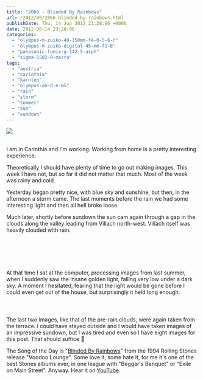 ```yaml
---
title: "2066 - Blinded By Rainbows"
url: /2012/06/2066-blinded-by-rainbows.html
publishDate: Thu, 14 Jun 2012 21:28:06 +0000
date: 2012-06-14 23:28:06
categories: 
  - "olympus-m-zuiko-40-150mm-f4-0-5-6-r"
  - "olympus-m-zuiko-digital-45-mm-f1-8"
  - "panasonic-lumix-g-142-5-asph"
  - "sigma-1502-8-macro"
tags: 
  - "austria"
  - "carinthia"
  - "karnten"
  - "olympus-om-d-e-m5"
  - "rain"
  - "storm"
  - "summer"
  - "sun"
  - "sundown"
---
```

<div class="container">
<div class="center"><a target="_blank" href="https://d25zfm9zpd7gm5.cloudfront.net/1200x1200/2012/20120613_201357_lr.jpg"><img src="https://d25zfm9zpd7gm5.cloudfront.net/0600x0600/2012/20120613_201357_lr.jpg" /></a></div>
</div>
<br />

I am in Carinthia and I'm working. Working from home is a pretty interesting experience.

<a target="_blank" href="https://d25zfm9zpd7gm5.cloudfront.net/1200x1200/2012/20120613_124215_lr.jpg"><img style="margin: 0pt 10px 0pt 0px; float: left;" src="https://d25zfm9zpd7gm5.cloudfront.net/0150x0150/2012/20120613_124215_lr.jpg" alt="" border="0" /></a> Theoretically I should have plenty of time to go out making images. This week I have not, but so far it did not matter that much. Most of the week was rainy and cold.

<a target="_blank" href="https://d25zfm9zpd7gm5.cloudfront.net/1200x1200/2012/20120613_153740_lr.jpg"><img style="margin: 0pt 0px 0pt 10px; float: right;" src="https://d25zfm9zpd7gm5.cloudfront.net/0150x0150/2012/20120613_153740_lr.jpg" alt="" border="0" /></a> Yesterday began pretty nice, with blue sky and sunshine, but then, in the afternoon a storm came. The last moments before the rain we had some interesting light and then all hell broke loose.

Much later, shortly before sundown the sun cam again through a gap in the clouds along the valley leading from Villach north-west. Villach itself was heavily clouded with rain.

<div class="container">
<div class="center"><a target="_blank" href="https://d25zfm9zpd7gm5.cloudfront.net/1200x1200/2012/20120613_201456_lr.jpg"><img style="margin: 10pt 10px 10pt 10px;" src="https://d25zfm9zpd7gm5.cloudfront.net/0150x0150/2012/20120613_201456_lr.jpg" alt="" border="0" /></a><a target="_blank" href="https://d25zfm9zpd7gm5.cloudfront.net/1200x1200/2012/20120613_201508_lr.jpg"><img style="margin: 15pt 10px 15pt 10px;" src="https://d25zfm9zpd7gm5.cloudfront.net/0150x0150/2012/20120613_201508_lr.jpg" alt="" border="0" /></a><br /><a target="_blank" href="https://d25zfm9zpd7gm5.cloudfront.net/1200x1200/2012/20120613_201751_lr.jpg"><img style="margin: 10pt 10px 10pt 10px;" src="https://d25zfm9zpd7gm5.cloudfront.net/0150x0150/2012/20120613_201751_lr.jpg" alt="" border="0" /></a></div>
</div>

At that time I sat at the computer, processing images from last summer, when I suddenly saw the insane golden light, falling very low under a dark sky. A moment I hesitated, fearing that the light would be gone before I could even get out of the house, but surprisingly it held long enough.

<div class="container">
<div class="center"><a target="_blank" href="https://d25zfm9zpd7gm5.cloudfront.net/1200x1200/2012/20120613_205100_lr.jpg"><img style="margin: 10pt 10px 10pt 10px;" src="https://d25zfm9zpd7gm5.cloudfront.net/0150x0150/2012/20120613_205100_lr.jpg" alt="" border="0" /></a><a target="_blank" href="https://d25zfm9zpd7gm5.cloudfront.net/1200x1200/2012/20120613_205633_lr.jpg"><img style="margin: 10pt 10px 10pt 10px;" src="https://d25zfm9zpd7gm5.cloudfront.net/0150x0150/2012/20120613_205633_lr.jpg" alt="" border="0" /></a></div>
</div>

The last two images, like that of the pre-rain clouds, were again taken from the terrace. I could have stayed outside and I would have taken images of an impressive sundown, but I was tired and even so I have eight images for this post. That should suffice 🙂

 The Song of the Day is "<a href="http://www.lyricsmode.com/lyrics/r/rolling_stones/blinded_by_rainbows.html" target="_blank">Blinded By Rainbows</a>" from the 1994 Rolling Stones release "Voodoo Lounge". Some love it, some hate it, for me it's one of the best Stones albums ever, in one league with "Beggar's Banquet" or "Exile on Main Street". Anyway. Hear it on <a href="http://www.youtube.com/watch?v=djfSvI043dI" target="_blank">YouTube</a>.
